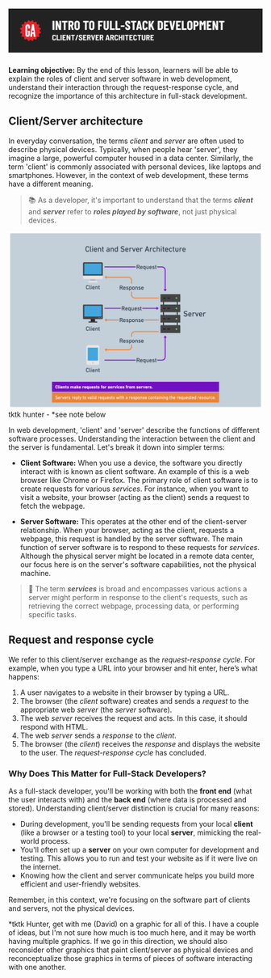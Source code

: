 # ![Intro to Full Stack Development - Client/Server Architecture](./assets/hero.png)

**Learning objective:** By the end of this lesson, learners will be able to explain the roles of client and server software in web development, understand their interaction through the request-response cycle, and recognize the importance of this architecture in full-stack development.

## Client/Server architecture

In everyday conversation, the terms *client* and *server* are often used to describe physical devices. Typically, when people hear 'server', they imagine a large, powerful computer housed in a data center. Similarly, the term 'client' is commonly associated with personal devices, like laptops and smartphones. However, in the context of web development, these terms have a different meaning.

> 📚 As a developer, it's important to understand that the terms ***client*** and ***server*** refer to ***roles played by software***, not just physical devices. 

![client server architecture](./assets/originals/client-server-architecture.png) tktk hunter - *see note below

In web development, 'client' and 'server' describe the functions of different software processes. Understanding the interaction between the client and the server is fundamental. Let's break it down into simpler terms:

- **Client Software:** When you use a device, the software you directly interact with is known as client software. An example of this is a web browser like Chrome or Firefox. The primary role of client software is to create requests for various *services*. For instance, when you want to visit a website, your browser (acting as the client) sends a request to fetch the webpage. 

- **Server Software:** This operates at the other end of the client-server relationship. When your browser, acting as the client, requests a webpage, this request is handled by the server software. The main function of server software is to respond to these requests for *services*. Although the physical server might be located in a remote data center, our focus here is on the server's software capabilities, not the physical machine.

> 🧠 The term ***services*** is broad and encompasses various actions a server might perform in response to the client's requests, such as retrieving the correct webpage, processing data, or performing specific tasks.

## Request and response cycle

We refer to this client/server exchange as the *request-response cycle*. For example, when you type a URL into your browser and hit enter, here’s what happens:

1. A user navigates to a website in their browser by typing a URL.
2. The browser (the *client* software) creates and sends a *request* to the appropriate web *server* (the *server* software).
3. The web *server* receives the request and acts. In this case, it should respond with HTML.
4. The web *server* sends a *response* to the *client*.
5. The browser (the *client*) receives the *response* and displays the website to the user. The *request-response cycle* has concluded.

### Why Does This Matter for Full-Stack Developers?

As a full-stack developer, you'll be working with both the **front end** (what the user interacts with) and the **back end** (where data is processed and stored). Understanding client/server distinction is crucial for many reasons:

  - During development, you'll be sending requests from your local **client** (like a browser or a testing tool) to your local **server**, mimicking the real-world process.
  - You'll often set up a **server** on your own computer for development and testing. This allows you to run and test your website as if it were live on the internet.
  - Knowing how the client and server communicate helps you build more efficient and user-friendly websites.

Remember, in this context, we're focusing on the software part of clients and servers, not the physical devices.


*tktk Hunter, get with me (David) on a graphic for all of this. I have a couple of ideas, but I'm not sure how much is too much here, and it may be worth having multiple graphics. If we go in this direction, we should also reconsider other graphics that paint client/server as physical devices and reconceptualize those graphics in terms of pieces of software interacting with one another.